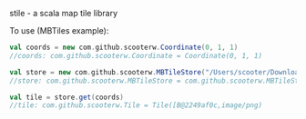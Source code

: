 stile - a scala map tile library

To use (MBTiles example):

```scala
val coords = new com.github.scooterw.Coordinate(0, 1, 1)
//coords: com.github.scooterw.Coordinate = Coordinate(0, 1, 1)

val store = new com.github.scooterw.MBTileStore("/Users/scooter/Downloads/geography-class.mbtiles")
//store: com.github.scooterw.MBTileStore = com.github.scooterw.MBTileStore@b66ddf3

val tile = store.get(coords)
//tile: com.github.scooterw.Tile = Tile([B@2249af0c,image/png)
```

